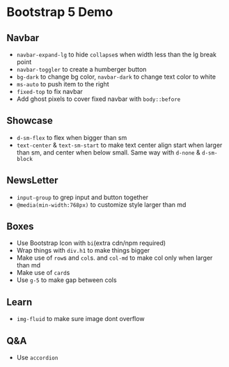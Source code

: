 # Bootstrap 5 Demo

## Navbar

- `navbar-expand-lg` to hide `collapse`s when width less than the lg break point
- `navbar-toggler` to create a humberger button
- `bg-dark` to change bg color, `navbar-dark` to change text color to white
- `ms-auto` to push item to the right
- `fixed-top` to fix navbar
- Add ghost pixels to cover fixed navbar with `body::before`

## Showcase

- `d-sm-flex` to flex when bigger than sm
- `text-center` & `text-sm-start` to make text center align start when larger than sm, and center when below small. Same way with `d-none` & `d-sm-block`

## NewsLetter

- `input-group` to grep input and button together
- `@media(min-width:768px)` to customize style larger than md

## Boxes

- Use Bootstrap Icon with `bi`(extra cdn/npm required)
- Wrap things with `div.h1` to make things bigger
- Make use of `row`s and `col`s. and `col-md` to make col only when larger than md
- Make use of `card`s
- Use `g-5` to make gap between cols

## Learn

- `img-fluid` to make sure image dont overflow

## Q&A

- Use `accordion`
